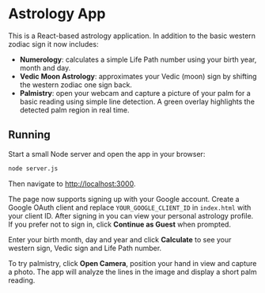 # Astrology App

This is a React-based astrology application. In addition to the basic western zodiac sign it now includes:

- **Numerology**: calculates a simple Life Path number using your birth year, month and day.
- **Vedic Moon Astrology**: approximates your Vedic (moon) sign by shifting the western zodiac one sign back.
- **Palmistry**: open your webcam and capture a picture of your palm for a basic reading using simple line detection. A green overlay highlights the detected palm region in real time.

## Running

Start a small Node server and open the app in your browser:

```bash
node server.js
```

Then navigate to <http://localhost:3000>.

The page now supports signing up with your Google account. Create a Google OAuth client and replace `YOUR_GOOGLE_CLIENT_ID` in `index.html` with your client ID. After signing in you can view your personal astrology profile. If you prefer not to sign in, click **Continue as Guest** when prompted.

Enter your birth month, day and year and click **Calculate** to see your western sign, Vedic sign and Life Path number.

To try palmistry, click **Open Camera**, position your hand in view and capture a photo. The app will analyze the lines in the image and display a short palm reading.
